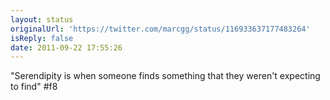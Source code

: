 ```yaml
---
layout: status
originalUrl: 'https://twitter.com/marcgg/status/116933637177483264'
isReply: false
date: 2011-09-22 17:55:26
---
```


"Serendipity is when someone finds something that they weren't expecting to find" #f8
